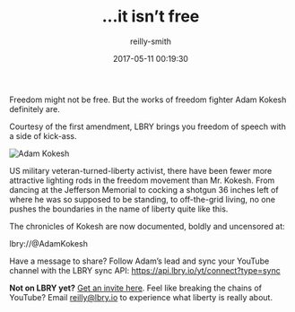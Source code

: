 ﻿---
author: reilly-smith
title: '...it isn’t free'
date: '2017-05-11 00:19:30'
cover: 'kokesh-banner.jpg'
---
Freedom might not be free. But the works of freedom fighter Adam Kokesh definitely are.

Courtesy of the first amendment, LBRY brings you freedom of speech with a side of kick-ass.

![Adam Kokesh](/img/news/kokesh-inline.jpg)

US military veteran-turned-liberty activist, there have been fewer more attractive lighting rods in the freedom movement than Mr. Kokesh. From dancing at the Jefferson Memorial to cocking a shotgun 36 inches left of where he was so supposed to be standing, to off-the-grid living, no one pushes the boundaries in the name of liberty quite like this.

The chronicles of Kokesh are now documented, boldly and uncensored at:

lbry://@AdamKokesh

Have a message to share? Follow Adam’s lead and sync your YouTube channel with the LBRY sync API: https://api.lbry.io/yt/connect?type=sync


**Not on LBRY yet?** [Get an invite here](https://lbry.io/get). Feel like breaking the chains of YouTube? Email reilly@lbry.io to experience what liberty is really about.
